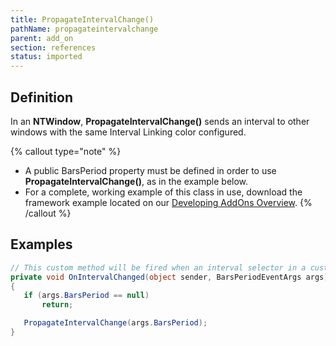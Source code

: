 ```yaml
---
title: PropagateIntervalChange()
pathName: propagateintervalchange
parent: add_on
section: references
status: imported
---
```


## Definition

In an **NTWindow**, **PropagateIntervalChange()** sends an interval to other windows with the same Interval Linking color configured.

{% callout type="note" %}

* A public BarsPeriod property must be defined in order to use **PropagateIntervalChange()**, as in the example below.
* For a complete, working example of this class in use, download the framework example located on our [Developing AddOns Overview](developing_add_ons).
{% /callout %}

## Examples

```csharp
// This custom method will be fired when an interval selector in a custom NTTabPage changes intervals
private void OnIntervalChanged(object sender, BarsPeriodEventArgs args)
{
   if (args.BarsPeriod == null)
       return;

   PropagateIntervalChange(args.BarsPeriod);
}

```
